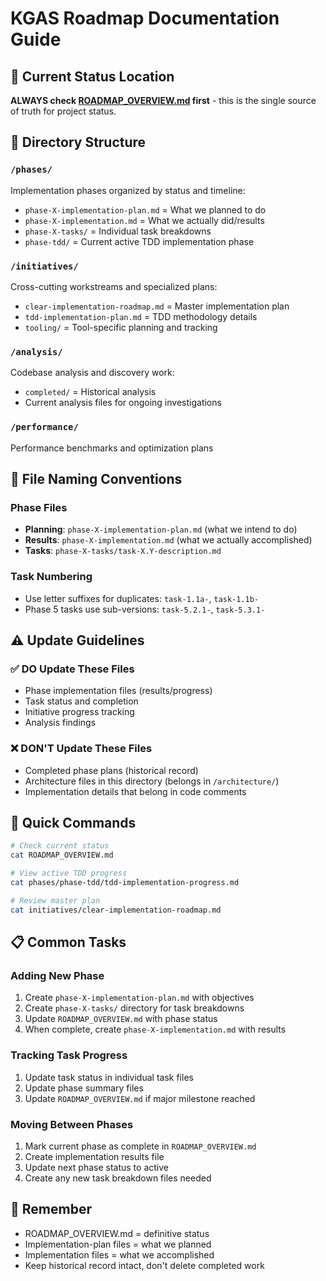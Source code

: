 # KGAS Roadmap Documentation Guide

## 📍 Current Status Location
**ALWAYS check [ROADMAP_OVERVIEW.md](./ROADMAP_OVERVIEW.md) first** - this is the single source of truth for project status.

## 📁 Directory Structure

### `/phases/`
Implementation phases organized by status and timeline:
- `phase-X-implementation-plan.md` = What we planned to do
- `phase-X-implementation.md` = What we actually did/results
- `phase-X-tasks/` = Individual task breakdowns
- `phase-tdd/` = Current active TDD implementation phase

### `/initiatives/`
Cross-cutting workstreams and specialized plans:
- `clear-implementation-roadmap.md` = Master implementation plan
- `tdd-implementation-plan.md` = TDD methodology details
- `tooling/` = Tool-specific planning and tracking

### `/analysis/`
Codebase analysis and discovery work:
- `completed/` = Historical analysis
- Current analysis files for ongoing investigations

### `/performance/`
Performance benchmarks and optimization plans

## 🔄 File Naming Conventions

### Phase Files
- **Planning**: `phase-X-implementation-plan.md` (what we intend to do)
- **Results**: `phase-X-implementation.md` (what we actually accomplished)
- **Tasks**: `phase-X-tasks/task-X.Y-description.md`

### Task Numbering
- Use letter suffixes for duplicates: `task-1.1a-`, `task-1.1b-`
- Phase 5 tasks use sub-versions: `task-5.2.1-`, `task-5.3.1-`

## ⚠️ Update Guidelines

### ✅ DO Update These Files
- Phase implementation files (results/progress)  
- Task status and completion
- Initiative progress tracking
- Analysis findings

### ❌ DON'T Update These Files
- Completed phase plans (historical record)
- Architecture files in this directory (belongs in `/architecture/`)
- Implementation details that belong in code comments

## 🚀 Quick Commands

```bash
# Check current status
cat ROADMAP_OVERVIEW.md

# View active TDD progress  
cat phases/phase-tdd/tdd-implementation-progress.md

# Review master plan
cat initiatives/clear-implementation-roadmap.md
```

## 📋 Common Tasks

### Adding New Phase
1. Create `phase-X-implementation-plan.md` with objectives
2. Create `phase-X-tasks/` directory for task breakdowns
3. Update `ROADMAP_OVERVIEW.md` with phase status
4. When complete, create `phase-X-implementation.md` with results

### Tracking Task Progress
1. Update task status in individual task files
2. Update phase summary files
3. Update `ROADMAP_OVERVIEW.md` if major milestone reached

### Moving Between Phases
1. Mark current phase as complete in `ROADMAP_OVERVIEW.md`
2. Create implementation results file
3. Update next phase status to active
4. Create any new task breakdown files needed

## 🎯 Remember
- ROADMAP_OVERVIEW.md = definitive status
- Implementation-plan files = what we planned
- Implementation files = what we accomplished
- Keep historical record intact, don't delete completed work